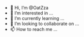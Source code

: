 - 👋 Hi, I’m @OatZza
- 👀 I’m interested in ...
- 🌱 I’m currently learning ...
- 💞️ I’m looking to collaborate on ...
- 📫 How to reach me ...

<!---
OatZza/OatZza is a ✨ special ✨ repository because its `README.md` (this file) appears on your GitHub profile.
You can click the Preview link to take a look at your changes.
--->
